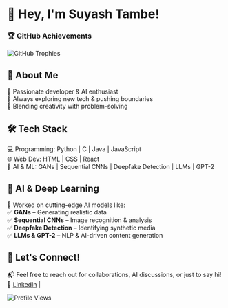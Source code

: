 # 👋 Hey, I'm Suyash Tambe!  

### 🏆 GitHub Achievements  
![GitHub Trophies](https://github-profile-trophy.vercel.app/?username=suyashtambe&theme=flat&no-bg=true&margin-w=10)


## 🚀 About Me  
🔹 Passionate developer & AI enthusiast  
🔹 Always exploring new tech & pushing boundaries  
🔹 Blending creativity with problem-solving  

## 🛠️ Tech Stack  
💻 Programming: Python | C | Java | JavaScript  
🌐 Web Dev: HTML | CSS | React  
🤖 AI & ML: GANs | Sequential CNNs | Deepfake Detection | LLMs | GPT-2  

## 🧠 AI & Deep Learning  
🚀 Worked on cutting-edge AI models like:  
✅ **GANs** – Generating realistic data  
✅ **Sequential CNNs** – Image recognition & analysis  
✅ **Deepfake Detection** – Identifying synthetic media  
✅ **LLMs & GPT-2** – NLP & AI-driven content generation  

## 🌟 Let's Connect!  
📬 Feel free to reach out for collaborations, AI discussions, or just to say hi!  
📌 [LinkedIn](https://www.linkedin.com/in/suyashtambe/) |   

![Profile Views](https://komarev.com/ghpvc/?username=suyashtambe&style=flat-square)  
